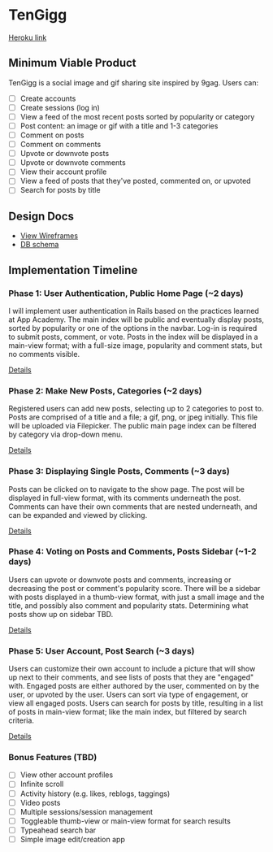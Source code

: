 # TenGigg

[Heroku link][heroku]

[heroku]: https://tengigg.herokuapp.com/

## Minimum Viable Product
TenGigg is a social image and gif sharing site inspired by 9gag. Users can:

<!-- This is a Markdown checklist. Use it to keep track of your progress! -->

- [ ] Create accounts
- [ ] Create sessions (log in)
- [ ] View a feed of the most recent posts sorted by popularity or category
- [ ] Post content: an image or gif with a title and 1-3 categories
- [ ] Comment on posts
- [ ] Comment on comments
- [ ] Upvote or downvote posts
- [ ] Upvote or downvote comments
- [ ] View their account profile
- [ ] View a feed of posts that they've posted, commented on, or upvoted
- [ ] Search for posts by title

## Design Docs
* [View Wireframes][views]
* [DB schema][schema]

[views]: ./docs/views.md
[schema]: ./docs/schema.md

## Implementation Timeline

### Phase 1: User Authentication, Public Home Page (~2 days)
I will implement user authentication in Rails based on the practices learned at
App Academy. The main index will be public and eventually display posts, sorted by
popularity or one of the options in the navbar. Log-in is required to submit posts,
comment, or vote. Posts in the index will be displayed in a main-view format; with
a full-size image, popularity and comment stats, but no comments visible.

[Details][phase-one]

### Phase 2: Make New Posts, Categories (~2 days)
Registered users can add new posts, selecting up to 2 categories to post to.
Posts are comprised of a title and a file; a gif, png, or jpeg initially. This file
will be uploaded via Filepicker. The public main page index can be filtered by category
via drop-down menu.

[Details][phase-two]

### Phase 3: Displaying Single Posts, Comments (~3 days)
Posts can be clicked on to navigate to the show page. The post will be displayed in
full-view format, with its comments underneath the post. Comments can have their own
comments that are nested underneath, and can be expanded and viewed by clicking.

[Details][phase-three]

### Phase 4: Voting on Posts and Comments, Posts Sidebar (~1-2 days)
Users can upvote or downvote posts and comments, increasing or decreasing the post or
comment's popularity score. There will be a sidebar with posts displayed in a
thumb-view format, with just a small image and the title, and possibly also comment
and popularity stats. Determining what posts show up on sidebar TBD.


[Details][phase-four]

### Phase 5: User Account, Post Search (~3 days)
Users can customize their own account to include a picture that will show up next to
their comments, and see lists of posts that they are "engaged" with. Engaged posts are
either authored by the user, commented on by the user, or upvoted by the user. Users
can sort via type of engagement, or view all engaged posts. Users can search for posts
by title, resulting in a list of posts in main-view format; like the main index, but
filtered by search criteria.

[Details][phase-five]

### Bonus Features (TBD)
- [ ] View other account profiles
- [ ] Infinite scroll
- [ ] Activity history (e.g. likes, reblogs, taggings)
- [ ] Video posts
- [ ] Multiple sessions/session management
- [ ] Toggleable thumb-view or main-view format for search results
- [ ] Typeahead search bar
- [ ] Simple image edit/creation app

[phase-one]: ./docs/phases/phase1.md
[phase-two]: ./docs/phases/phase2.md
[phase-three]: ./docs/phases/phase3.md
[phase-four]: ./docs/phases/phase4.md
[phase-five]: ./docs/phases/phase5.md

